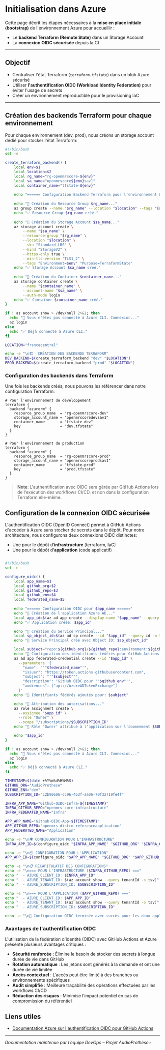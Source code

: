 # Initialisation dans Azure

Cette page décrit les étapes nécessaires à la **mise en place initiale (bootstrap)** de l'environnement Azure pour accueillir :

- Le **backend Terraform (Remote State)** dans un Storage Account
- La **connexion OIDC sécurisée** depuis la CI

---

## Objectif

- Centraliser l'état Terraform (`terraform.tfstate`) dans un blob Azure sécurisé
- Utiliser **l'authentification OIDC (Workload Identity Federation)** pour éviter l'usage de secrets
- Créer un environnement reproductible pour le provisioning IaC

---

## Création des backends Terraform pour chaque environnement

Pour chaque environnement (dev, prod), nous créons un storage account dédié pour stocker l'état Terraform:

```bash
#!/bin/bash
set -e

create_terraform_backend() {
    local env=$1
    local location=$2
    local rg_name="rg-openmrscore-${env}"
    local sa_name="openmrscore${env}sav1"
    local container_name="tfstate-${env}"
    
    echo "====== Configuration Backend Terraform pour l'environnement $env ======"
    
    echo "🔄 Création du Resource Group $rg_name..."
    az group create --name "$rg_name" --location "$location" --tags "Environment=$env" "Purpose=TerraformState"
    echo "✅ Resource Group $rg_name créé."
    
    echo "🔄 Création du Storage Account $sa_name..."
    az storage account create \
        --name "$sa_name" \
        --resource-group "$rg_name" \
        --location "$location" \
        --sku "Standard_LRS" \
        --kind "StorageV2" \
        --https-only true \
        --min-tls-version "TLS1_2" \
        --tags "Environment=$env" "Purpose=TerraformState"
    echo "✅ Storage Account $sa_name créé."
    
    echo "🔄 Création du Container $container_name..."
    az storage container create \
        --name "$container_name" \
        --account-name "$sa_name" \
        --auth-mode login
    echo "✅ Container $container_name créé."
}

if ! az account show > /dev/null 2>&1; then
  echo "🔐 Vous n'êtes pas connecté à Azure CLI. Connexion..."
  az login
else
  echo "✅ Déjà connecté à Azure CLI."
fi

LOCATION="francecentral"

echo -e "\n🏗️  CRÉATION DES BACKENDS TERRAFORM"
DEV_BACKEND=$(create_terraform_backend "dev" "$LOCATION")
PROD_BACKEND=$(create_terraform_backend "prod" "$LOCATION")
```

### Configuration des backends dans Terraform

Une fois les backends créés, nous pouvons les référencer dans notre configuration Terraform:

```hcl
# Pour l'environnement de développement
terraform {
  backend "azurerm" {
    resource_group_name  = "rg-openmrscore-dev"
    storage_account_name = "openmrscoredevsav1"
    container_name       = "tfstate-dev"
    key                  = "dev.tfstate"
  }
}

# Pour l'environnement de production
terraform {
  backend "azurerm" {
    resource_group_name  = "rg-openmrscore-prod"
    storage_account_name = "openmrscoreprodsav1"
    container_name       = "tfstate-prod"
    key                  = "prod.tfstate"
  }
}
```

> **Note**: L'authentification avec OIDC sera gérée par GitHub Actions lors de l'exécution des workflows CI/CD, et non dans la configuration Terraform elle-même.

## Configuration de la connexion OIDC sécurisée

L'authentification OIDC (OpenID Connect) permet à GitHub Actions d'accéder à Azure sans stocker de secrets dans le dépôt.
Pour notre architecture, nous configurons deux connexions OIDC distinctes:
- Une pour le dépôt d'**infrastructure** (terraform, IaC)
- Une pour le dépôt d'**application** (code applicatif)

```bash

#!/bin/bash
set -e  

configure_oidc() {
    local app_name=$1
    local github_org=$2
    local github_repo=$3
    local github_env=$4
    local federated_name=$5
    
    echo "====== Configuration OIDC pour $app_name ======"
    echo "🔄 Création de l'application Azure AD..."
    local app_id=$(az ad app create --display-name "$app_name" --query appId -o tsv)
    echo "✅ Application créée: $app_id"

    echo "🔄 Création du Service Principal..."
    local sp_object_id=$(az ad sp create --id "$app_id" --query id -o tsv)
    echo "👤 Service Principal créé avec Object ID: $sp_object_id"

    local subject="repo:${github_org}/${github_repo}:environment:${github_env}"
    echo "🔄 Configuration des identifiants fédérés pour GitHub Actions..."
    az ad app federated-credential create --id "$app_id" \
      --parameters '{
        "name": "'"$federated_name"'",
        "issuer": "https://token.actions.githubusercontent.com",
        "subject": "'"$subject"'",
        "description": "GitHub OIDC pour '"$github_env"'",
        "audiences": ["api://AzureADTokenExchange"]
      }'
    echo "🔗 Identifiants fédérés ajoutés pour: $subject"

    echo "🔄 Attribution des autorisations..."
    az role assignment create \
      --assignee "$app_id" \
      --role "Owner" \
      --scope "/subscriptions/$SUBSCRIPTION_ID"
    echo "🔑 Rôle 'Owner' attribué à l'application sur l'abonnement $SUBSCRIPTION_ID"

    echo "$app_id"
}

if ! az account show > /dev/null 2>&1; then
  echo "🔐 Vous n'êtes pas connecté à Azure CLI. Connexion..."
  az login
else
  echo "✅ Déjà connecté à Azure CLI."
fi

TIMESTAMP=$(date +%Y%m%d%H%M%S)
GITHUB_ORG="AudioProthese"
GITHUB_ENV="dev"
SUBSCRIPTION_ID="c2b90606-cc96-463f-aa06-70f32719fe4f"

INFRA_APP_NAME="Github-OIDC-Infra-${TIMESTAMP}"
INFRA_GITHUB_REPO="openmrs-core-infrastructure"
INFRA_FEDERATED_NAME="Infra"

APP_APP_NAME="Github-OIDC-App-${TIMESTAMP}"
APP_GITHUB_REPO="openmrs-distro-referenceapplication"
APP_FEDERATED_NAME="Application"

echo -e "\n🌍 CONFIGURATION POUR L'INFRASTRUCTURE"
INFRA_APP_ID=$(configure_oidc "$INFRA_APP_NAME" "$GITHUB_ORG" "$INFRA_GITHUB_REPO" "$GITHUB_ENV" "$INFRA_FEDERATED_NAME")

echo -e "\n📦 CONFIGURATION POUR L'APPLICATION"
APP_APP_ID=$(configure_oidc "$APP_APP_NAME" "$GITHUB_ORG" "$APP_GITHUB_REPO" "$GITHUB_ENV" "$APP_FEDERATED_NAME")

echo -e "\n📋 RÉCAPITULATIF DES CONFIGURATIONS"
echo -e "\n=== POUR L'INFRASTRUCTURE ($INFRA_GITHUB_REPO) ==="
echo "  - AZURE_CLIENT_ID: $INFRA_APP_ID"
echo "  - AZURE_TENANT_ID: $(az account show --query tenantId -o tsv)"
echo "  - AZURE_SUBSCRIPTION_ID: $SUBSCRIPTION_ID"

echo -e "\n=== POUR L'APPLICATION ($APP_GITHUB_REPO) ==="
echo "  - AZURE_CLIENT_ID: $APP_APP_ID"
echo "  - AZURE_TENANT_ID: $(az account show --query tenantId -o tsv)"
echo "  - AZURE_SUBSCRIPTION_ID: $SUBSCRIPTION_ID"

echo -e "\n🎉 Configuration OIDC terminée avec succès pour les deux applications."

```

### Avantages de l'authentification OIDC

L'utilisation de la fédération d'identité (OIDC) avec GitHub Actions et Azure présente plusieurs avantages critiques :

- **Sécurité renforcée** : Élimine le besoin de stocker des secrets à longue durée de vie dans GitHub
- **Rotation automatique** : Les jetons sont générés à la demande et ont une durée de vie limitée
- **Accès contextuel** : L'accès peut être limité à des branches ou environnements spécifiques
- **Audit simplifié** : Meilleure traçabilité des opérations effectuées par les workflows CI/CD
- **Réduction des risques** : Minimise l'impact potentiel en cas de compromission du référentiel


## Liens utiles

- [Documentation Azure sur l'authentification OIDC pour GitHub Actions](https://docs.microsoft.com/en-us/azure/developer/github/connect-from-azure)

---

*Documentation maintenue par l’équipe DevOps – Projet AudioProthèse+*